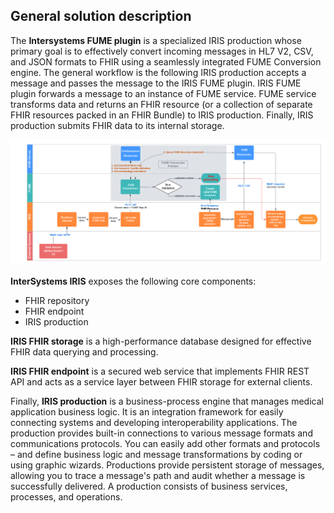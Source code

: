 ## General solution description

The **Intersystems FUME plugin** is a specialized IRIS production whose primary goal is to effectively convert incoming messages in HL7 V2, CSV, and JSON formats to FHIR using a seamlessly integrated FUME Conversion engine. 
The general workflow is the following IRIS production accepts a message and passes the message to the IRIS FUME plugin. IRIS FUME plugin forwards a message to an instance of FUME service. FUME service transforms data and returns an FHIR resource (or a collection of separate FHIR resources packed in an FHIR Bundle) to IRIS production. Finally, IRIS production submits FHIR data to its internal storage.

![Alt text](img/Fume-plugin-dataflow.png)

**InterSystems IRIS** exposes the following core components: 

* FHIR repository
* FHIR endpoint
* IRIS production 

**IRIS FHIR storage** is a high-performance database designed for effective FHIR data querying and processing. 

**IRIS FHIR endpoint** is a secured web service that implements FHIR REST API and acts as a service layer between FHIR storage for external clients. 

Finally, **IRIS production** is a business-process engine that manages medical application business logic. It is an integration framework for easily connecting systems and developing interoperability applications. The production provides built-in connections to various message formats and communications protocols. You can easily add other formats and protocols – and define business logic and message transformations by coding or using graphic wizards. Productions provide persistent storage of messages, allowing you to trace a message's path and audit whether a message is successfully delivered. A production consists of business services, processes, and operations.
